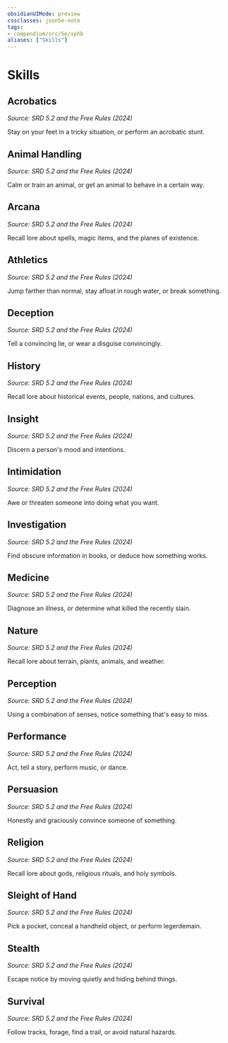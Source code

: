```yaml
---
obsidianUIMode: preview
cssclasses: json5e-note
tags:
- compendium/src/5e/xphb
aliases: ["Skills"]
---
```

# Skills

## Acrobatics
_Source: SRD 5.2 and the Free Rules (2024)_

Stay on your feet in a tricky situation, or perform an acrobatic stunt.

## Animal Handling
_Source: SRD 5.2 and the Free Rules (2024)_

Calm or train an animal, or get an animal to behave in a certain way.

## Arcana
_Source: SRD 5.2 and the Free Rules (2024)_

Recall lore about spells, magic items, and the planes of existence.

## Athletics
_Source: SRD 5.2 and the Free Rules (2024)_

Jump farther than normal, stay afloat in rough water, or break something.

## Deception
_Source: SRD 5.2 and the Free Rules (2024)_

Tell a convincing lie, or wear a disguise convincingly.

## History
_Source: SRD 5.2 and the Free Rules (2024)_

Recall lore about historical events, people, nations, and cultures.

## Insight
_Source: SRD 5.2 and the Free Rules (2024)_

Discern a person's mood and intentions.

## Intimidation
_Source: SRD 5.2 and the Free Rules (2024)_

Awe or threaten someone into doing what you want.

## Investigation
_Source: SRD 5.2 and the Free Rules (2024)_

Find obscure information in books, or deduce how something works.

## Medicine
_Source: SRD 5.2 and the Free Rules (2024)_

Diagnose an illness, or determine what killed the recently slain.

## Nature
_Source: SRD 5.2 and the Free Rules (2024)_

Recall lore about terrain, plants, animals, and weather.

## Perception
_Source: SRD 5.2 and the Free Rules (2024)_

Using a combination of senses, notice something that's easy to miss.

## Performance
_Source: SRD 5.2 and the Free Rules (2024)_

Act, tell a story, perform music, or dance.

## Persuasion
_Source: SRD 5.2 and the Free Rules (2024)_

Honestly and graciously convince someone of something.

## Religion
_Source: SRD 5.2 and the Free Rules (2024)_

Recall lore about gods, religious rituals, and holy symbols.

## Sleight of Hand
_Source: SRD 5.2 and the Free Rules (2024)_

Pick a pocket, conceal a handheld object, or perform legerdemain.

## Stealth
_Source: SRD 5.2 and the Free Rules (2024)_

Escape notice by moving quietly and hiding behind things.

## Survival
_Source: SRD 5.2 and the Free Rules (2024)_

Follow tracks, forage, find a trail, or avoid natural hazards.